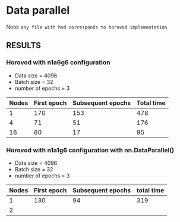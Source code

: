 # Data parallel

Note: `any file with hvd corresponds to horovod implementation`

## RESULTS

### Horovod with n1a6g6 configuration

- Data size = 4096
- Batch size = 32
- number of epochs = 3

| Nodes | First epoch | Subsequent epochs | Total time |
|-------|-------------|-------------------|------------|
|  1    |   170       |  153      | 478 |
|  4    |    71       |   51      | 176 |
|  16   |    60       |   17      |  95 |



### Horovod with n1a1g6 configuration with nn.DataParallel()

- Data size = 4096
- Batch size = 32
- number of epochs = 3

| Nodes | First epoch | Subsequent epochs | total time |
|-------|-------------|-------------------|------------|
|  1    |     130     |       94    |   319  |
|  2    |    


